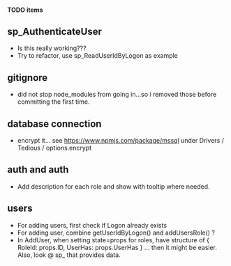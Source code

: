 #### TODO items

## sp_AuthenticateUser

- Is this really working???
- Try to refactor, use sp_ReadUserIdByLogon as example

## gitignore

- did not stop node_modules from going in...so i removed those
  before committing the first time.

## database connection

- encrypt it... see https://www.npmjs.com/package/mssql
  under Drivers / Tedious / options.encrypt

## auth and auth

- Add description for each role and show with tooltip where needed.

## users

- For adding users, first check if Logon already exists
- For adding user, combine getUserIdByLogon() and addUsersRole() ?
- In AddUser, when setting state=props for roles, have structure of
  { RoleId: props.ID, UserHas: props.UserHas }
  ... then it might be easier. Also, look @ sp\_ that provides data.
